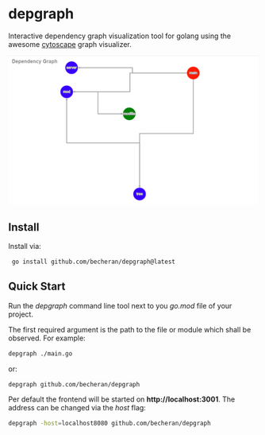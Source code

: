 # depgraph

Interactive dependency graph visualization tool for golang using the awesome [cytoscape](https://cytoscape.org/) graph visualizer.

![screenshot](./doc/screenshot-0.PNG)

## Install

Install via:

``` sh
 go install github.com/becheran/depgraph@latest
```

## Quick Start

Run the *depgraph* command line tool next to you *go.mod* file of your project.

The first required argument is the path to the file or module which shall be observed. For example:

``` sh
depgraph ./main.go
```

or:

``` sh
depgraph github.com/becheran/depgraph 
```

Per default the frontend will be started on **http://localhost:3001**. The address can be changed via the *host* flag:

``` sh
depgraph -host=localhost8080 github.com/becheran/depgraph 
```
